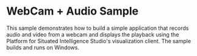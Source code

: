 # WebCam + Audio Sample

This sample demonstrates how to build a simple application that records audio and video from a webcam and displays the playback using 
the Platform for Situated Intelligence Studio's visualization client. The sample builds and runs on Windows.